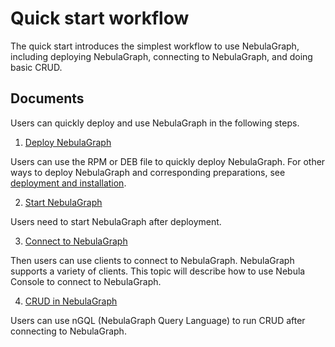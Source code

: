 # Quick start workflow

The quick start introduces the simplest workflow to use NebulaGraph, including deploying NebulaGraph, connecting to NebulaGraph, and doing basic CRUD.

## Documents

Users can quickly deploy and use NebulaGraph in the following steps.

1. [Deploy NebulaGraph](2.install-nebula-graph.md)

  Users can use the RPM or DEB file to quickly deploy NebulaGraph. For other ways to deploy NebulaGraph and corresponding preparations, see [deployment and installation](../4.deployment-and-installation/1.resource-preparations.md).

2. [Start NebulaGraph](5.start-stop-service.md)

  Users need to start NebulaGraph after deployment.

3. [Connect to NebulaGraph](3.connect-to-nebula-graph.md)

  Then users can use clients to connect to NebulaGraph. NebulaGraph supports a variety of clients. This topic will describe how to use Nebula Console to connect to NebulaGraph.

4. [CRUD in NebulaGraph](4.nebula-graph-crud.md)

  Users can use nGQL (NebulaGraph Query Language) to run CRUD after connecting to NebulaGraph.
